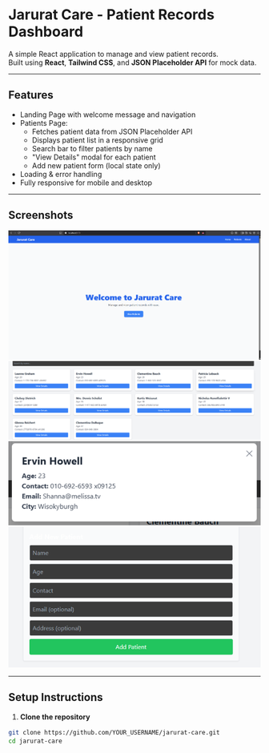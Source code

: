 # Jarurat Care - Patient Records Dashboard

A simple React application to manage and view patient records.  
Built using **React**, **Tailwind CSS**, and **JSON Placeholder API** for mock data.

---

## **Features**

- Landing Page with welcome message and navigation
- Patients Page:
  - Fetches patient data from JSON Placeholder API
  - Displays patient list in a responsive grid
  - Search bar to filter patients by name
  - "View Details" modal for each patient
  - Add new patient form (local state only)
- Loading & error handling
- Fully responsive for mobile and desktop

---

## **Screenshots**

![Home Page](screenshots/home.png)  
![Patients Page](screenshots/patients.png)  
![Patient Modal](screenshots/modal.png)  
![Add Patient Form](screenshots/add_patient.png)  

---

## **Setup Instructions**

1. **Clone the repository**

```bash
git clone https://github.com/YOUR_USERNAME/jarurat-care.git
cd jarurat-care
